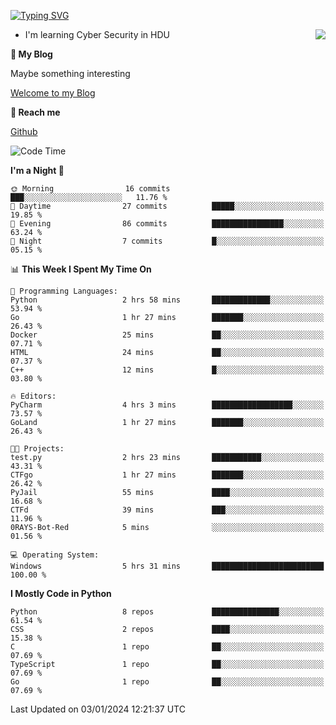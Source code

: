 [![Typing SVG](https://readme-typing-svg.herokuapp.com?font=Fira+Code&pause=1000&random=false&width=450&height=60&lines=Hello+%F0%9F%91%8B%F0%9F%8F%BB;I'm+JBNRZ)](https://git.io/typing-svg)

<a href="#">
  <img align="right" src="https://github-readme-stats.vercel.app/api?username=JBNRZ&show_icons=true&bg_color=15,f2f7fd,E0EAFC" />
</a>

- I'm learning Cyber Security in HDU

 **🌱 My Blog**

Maybe something interesting

[Welcome to my Blog](https://jbnrz.com.cn/)

 **💬 Reach me** 

[Github](https://github.com/JBNRZ)


<!--START_SECTION:waka-->
![Code Time](http://img.shields.io/badge/Code%20Time-244%20hrs%202%20mins-blue)

**I'm a Night 🦉** 

```text
🌞 Morning                16 commits          ███░░░░░░░░░░░░░░░░░░░░░░   11.76 % 
🌆 Daytime                27 commits          █████░░░░░░░░░░░░░░░░░░░░   19.85 % 
🌃 Evening                86 commits          ████████████████░░░░░░░░░   63.24 % 
🌙 Night                  7 commits           █░░░░░░░░░░░░░░░░░░░░░░░░   05.15 % 
```


📊 **This Week I Spent My Time On** 

```text
💬 Programming Languages: 
Python                   2 hrs 58 mins       █████████████░░░░░░░░░░░░   53.94 % 
Go                       1 hr 27 mins        ███████░░░░░░░░░░░░░░░░░░   26.43 % 
Docker                   25 mins             ██░░░░░░░░░░░░░░░░░░░░░░░   07.71 % 
HTML                     24 mins             ██░░░░░░░░░░░░░░░░░░░░░░░   07.37 % 
C++                      12 mins             █░░░░░░░░░░░░░░░░░░░░░░░░   03.80 % 

🔥 Editors: 
PyCharm                  4 hrs 3 mins        ██████████████████░░░░░░░   73.57 % 
GoLand                   1 hr 27 mins        ███████░░░░░░░░░░░░░░░░░░   26.43 % 

🐱‍💻 Projects: 
test.py                  2 hrs 23 mins       ███████████░░░░░░░░░░░░░░   43.31 % 
CTFgo                    1 hr 27 mins        ███████░░░░░░░░░░░░░░░░░░   26.42 % 
PyJail                   55 mins             ████░░░░░░░░░░░░░░░░░░░░░   16.68 % 
CTFd                     39 mins             ███░░░░░░░░░░░░░░░░░░░░░░   11.96 % 
0RAYS-Bot-Red            5 mins              ░░░░░░░░░░░░░░░░░░░░░░░░░   01.56 % 

💻 Operating System: 
Windows                  5 hrs 31 mins       █████████████████████████   100.00 % 
```

**I Mostly Code in Python** 

```text
Python                   8 repos             ███████████████░░░░░░░░░░   61.54 % 
CSS                      2 repos             ████░░░░░░░░░░░░░░░░░░░░░   15.38 % 
C                        1 repo              ██░░░░░░░░░░░░░░░░░░░░░░░   07.69 % 
TypeScript               1 repo              ██░░░░░░░░░░░░░░░░░░░░░░░   07.69 % 
Go                       1 repo              ██░░░░░░░░░░░░░░░░░░░░░░░   07.69 % 
```




 Last Updated on 03/01/2024 12:21:37 UTC
<!--END_SECTION:waka-->
